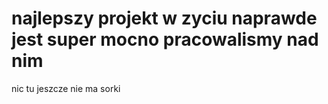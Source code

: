 # najlepszy projekt w zyciu naprawde jest super mocno pracowalismy nad nim
nic tu jeszcze nie ma sorki
